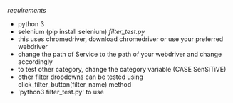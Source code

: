 *requirements*
- python 3
- selenium (pip install selenium)
*filter_test.py*
 - this uses chromedriver, download chromedriver or use your preferred webdriver
 - change the path of Service to the path of your webdriver and change accordingly
 - to test other category, change the category variable (CASE SenSiTiVE)
 - other filter dropdowns can be tested using click_filter_button(filter_name) method
 - 'python3 filter_test.py' to use
